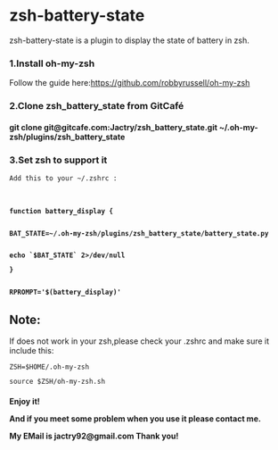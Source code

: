 zsh-battery-state
=================
zsh-battery-state is a plugin to display the state of battery in zsh.


<storng><h3>1.Install oh-my-zsh</h3></storng> 

Follow the guide here:https://github.com/robbyrussell/oh-my-zsh

<storng><h3>2.Clone zsh_battery_state from GitCafé</h3></storng>

<h4>git clone git@gitcafe.com:Jactry/zsh_battery_state.git ~/.oh-my-zsh/plugins/zsh_battery_state</h4>

<storng><h3>3.Set zsh to support it</h3></storng>

<code>Add this to your ~/.zshrc :

</p><h4>function battery_display {
    </p>BAT_STATE=~/.oh-my-zsh/plugins/zsh_battery_state/battery_state.py
    </p>echo `$BAT_STATE` 2>/dev/null
</p>}

</p>RPROMPT='$(battery_display)'</h4></code>

<h2>Note:</h2>If does not work in your zsh,please check your .zshrc and make sure it include this:
</p>
<code>ZSH=$HOME/.oh-my-zsh
</p>source $ZSH/oh-my-zsh.sh</code>

 
<h4>Enjoy it!</p>And if you meet some problem when you use it please contact me.</p>My EMail is jactry92@gmail.com Thank you!</h4>

